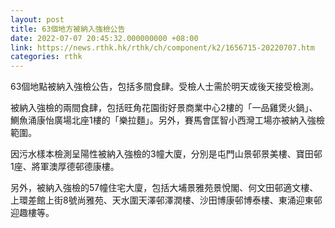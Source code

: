 ```yaml
---
layout: post
title: 63個地方被納入強檢公告
date: 2022-07-07 20:45:32.000000000 +08:00
link: https://news.rthk.hk/rthk/ch/component/k2/1656715-20220707.htm
categories: rthk
---
```


63個地點被納入強檢公告，包括多間食肆。受檢人士需於明天或後天接受檢測。

被納入強檢的兩間食肆，包括旺角花園街好景商業中心2樓的「一品雞煲火鍋」、鰂魚涌康怡廣場北座1樓的「樂拉麵」。另外，賽馬會匡智小西灣工場亦被納入強檢範圍。

因污水樣本檢測呈陽性被納入強檢的3幢大廈，分別是屯門山景邨景美樓、寶田邨1座、將軍澳厚德邨德康樓。

另外，被納入強檢的57幢住宅大廈，包括大埔景雅苑景悅閣、何文田邨適文樓、上環差館上街8號尚雅苑、天水圍天澤邨澤潤樓、沙田博康邨博泰樓、東涌迎東邨迎趣樓等。
